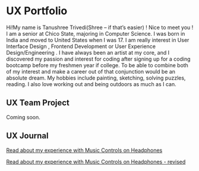 # UX Portfolio

Hi!My name is Tanushree Trivedi(Shree – if that’s easier) ! Nice to meet you ! I am a senior at Chico State, majoring in Computer Science. I was born in India and moved to United States when I was 17. I am really interest in User Interface Design , Frontend Development or User Experience Design/Engineering . I have always been an artist at my core, and I discovered my passion and interest for coding after signing up for a coding bootcamp before my freshmen year if college. To be able to combine both of my interest and make a career out of that conjunction would be an absolute dream. My hobbies include painting, sketching, solving puzzles, reading. I also love working out and being outdoors as much as I can.

## UX Team Project

Coming soon.

## UX Journal

[Read about my experience with Music Controls on Headphones](j01/)

[Read about my experience with Music Controls on Headphones - revised](j02/)
